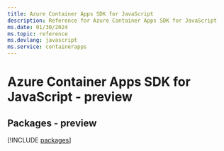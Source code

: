 ```yaml
---
title: Azure Container Apps SDK for JavaScript
description: Reference for Azure Container Apps SDK for JavaScript
ms.date: 01/30/2024
ms.topic: reference
ms.devlang: javascript
ms.service: containerapps
---
```

# Azure Container Apps SDK for JavaScript - preview
## Packages - preview
[!INCLUDE [packages](container-apps-index.md)]